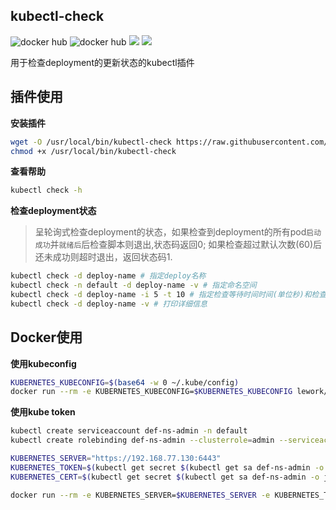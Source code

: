 ## kubectl-check

![docker hub](https://img.shields.io/docker/pulls/lework/kubectl-check.svg?style=flat-square)
![docker hub](https://img.shields.io/docker/stars/lework/kubectl-check.svg?style=flat-square)
[![](https://images.microbadger.com/badges/image/lework/kubectl-check.svg)](http://microbadger.com/images/lework/kubectl-check "Get your own image badge on microbadger.com")
[![](https://images.microbadger.com/badges/version/lework/kubectl-check.svg)](http://microbadger.com/images/lework/kubectl-check "Get your own version badge on microbadger.com")

用于检查deployment的更新状态的kubectl插件



## 插件使用

**安装插件**

```bash
wget -O /usr/local/bin/kubectl-check https://raw.githubusercontent.com/lework/kubectl-check/master/kubectl-check
chmod +x /usr/local/bin/kubectl-check
```

**查看帮助**

```bash
kubectl check -h
```

**检查deployment状态**

> 呈轮询式检查deployment的状态，如果检查到deployment的所有pod`启动成功`并`就绪后`后检查脚本则退出,状态码返回0; 如果检查超过默认次数(60)后还未成功则超时退出，返回状态码1.

```bash
kubectl check -d deploy-name # 指定deploy名称
kubectl check -n default -d deploy-name -v # 指定命名空间
kubectl check -d deploy-name -i 5 -t 10 # 指定检查等待时间时间(单位秒)和检查次数
kubectl check -d deploy-name -v # 打印详细信息
```

## Docker使用

**使用kubeconfig**

```bash
KUBERNETES_KUBECONFIG=$(base64 -w 0 ~/.kube/config)
docker run --rm -e KUBERNETES_KUBECONFIG=$KUBERNETES_KUBECONFIG lework/kubectl-check:latest kubectl check -d deploy-name
```

**使用kube token**

```bash
kubectl create serviceaccount def-ns-admin -n default
kubectl create rolebinding def-ns-admin --clusterrole=admin --serviceaccount=default:def-ns-admin

KUBERNETES_SERVER="https://192.168.77.130:6443"
KUBERNETES_TOKEN=$(kubectl get secret $(kubectl get sa def-ns-admin -o jsonpath={.secrets[].name}) -o jsonpath={.data.token})
KUBERNETES_CERT=$(kubectl get secret $(kubectl get sa def-ns-admin -o jsonpath={.secrets[].name}) -o "jsonpath={.data.ca\.crt}")

docker run --rm -e KUBERNETES_SERVER=$KUBERNETES_SERVER -e KUBERNETES_TOKEN=$KUBERNETES_TOKEN -e KUBERNETES_CERT=$KUBERNETES_CERT lework/kubectl-check:latest kubectl check -d deploy-name
```
